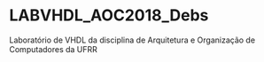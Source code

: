 # LABVHDL_AOC2018_Debs
Laboratório de VHDL da disciplina de Arquitetura e Organização de Computadores da UFRR
